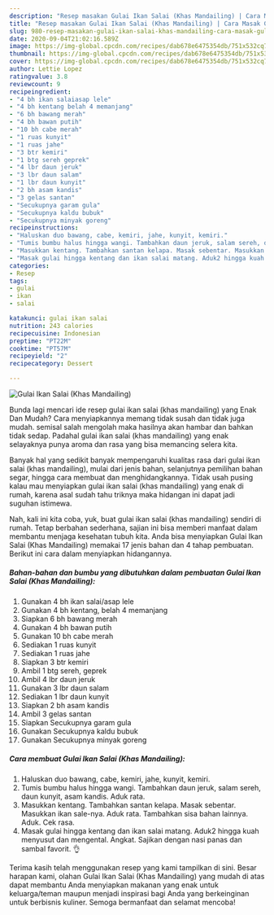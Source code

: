 ```yaml
---
description: "Resep masakan Gulai Ikan Salai (Khas Mandailing) | Cara Masak Gulai Ikan Salai (Khas Mandailing) Yang Enak Dan Lezat"
title: "Resep masakan Gulai Ikan Salai (Khas Mandailing) | Cara Masak Gulai Ikan Salai (Khas Mandailing) Yang Enak Dan Lezat"
slug: 980-resep-masakan-gulai-ikan-salai-khas-mandailing-cara-masak-gulai-ikan-salai-khas-mandailing-yang-enak-dan-lezat
date: 2020-09-04T21:02:16.589Z
image: https://img-global.cpcdn.com/recipes/dab678e6475354db/751x532cq70/gulai-ikan-salai-khas-mandailing-foto-resep-utama.jpg
thumbnail: https://img-global.cpcdn.com/recipes/dab678e6475354db/751x532cq70/gulai-ikan-salai-khas-mandailing-foto-resep-utama.jpg
cover: https://img-global.cpcdn.com/recipes/dab678e6475354db/751x532cq70/gulai-ikan-salai-khas-mandailing-foto-resep-utama.jpg
author: Lettie Lopez
ratingvalue: 3.8
reviewcount: 9
recipeingredient:
- "4 bh ikan salaiasap lele"
- "4 bh kentang belah 4 memanjang"
- "6 bh bawang merah"
- "4 bh bawan putih"
- "10 bh cabe merah"
- "1 ruas kunyit"
- "1 ruas jahe"
- "3 btr kemiri"
- "1 btg sereh geprek"
- "4 lbr daun jeruk"
- "3 lbr daun salam"
- "1 lbr daun kunyit"
- "2 bh asam kandis"
- "3 gelas santan"
- "Secukupnya garam gula"
- "Secukupnya kaldu bubuk"
- "Secukupnya minyak goreng"
recipeinstructions:
- "Haluskan duo bawang, cabe, kemiri, jahe, kunyit, kemiri."
- "Tumis bumbu halus hingga wangi. Tambahkan daun jeruk, salam sereh, daun kunyit, asam kandis. Aduk rata."
- "Masukkan kentang. Tambahkan santan kelapa. Masak sebentar. Masukkan ikan sale-nya. Aduk rata. Tambahkan sisa bahan lainnya. Aduk. Cek rasa."
- "Masak gulai hingga kentang dan ikan salai matang. Aduk2 hingga kuah menyusut dan mengental. Angkat. Sajikan dengan nasi panas dan sambal favorit. 👌"
categories:
- Resep
tags:
- gulai
- ikan
- salai

katakunci: gulai ikan salai 
nutrition: 243 calories
recipecuisine: Indonesian
preptime: "PT22M"
cooktime: "PT57M"
recipeyield: "2"
recipecategory: Dessert

---
```



![Gulai Ikan Salai (Khas Mandailing)](https://img-global.cpcdn.com/recipes/dab678e6475354db/751x532cq70/gulai-ikan-salai-khas-mandailing-foto-resep-utama.jpg)

Bunda lagi mencari ide resep gulai ikan salai (khas mandailing) yang Enak Dan Mudah? Cara menyiapkannya memang tidak susah dan tidak juga mudah. semisal salah mengolah maka hasilnya akan hambar dan bahkan tidak sedap. Padahal gulai ikan salai (khas mandailing) yang enak selayaknya punya aroma dan rasa yang bisa memancing selera kita.

Banyak hal yang sedikit banyak mempengaruhi kualitas rasa dari gulai ikan salai (khas mandailing), mulai dari jenis bahan, selanjutnya pemilihan bahan segar, hingga cara membuat dan menghidangkannya. Tidak usah pusing kalau mau menyiapkan gulai ikan salai (khas mandailing) yang enak di rumah, karena asal sudah tahu triknya maka hidangan ini dapat jadi suguhan istimewa.




Nah, kali ini kita coba, yuk, buat gulai ikan salai (khas mandailing) sendiri di rumah. Tetap berbahan sederhana, sajian ini bisa memberi manfaat dalam membantu menjaga kesehatan tubuh kita. Anda bisa menyiapkan Gulai Ikan Salai (Khas Mandailing) memakai 17 jenis bahan dan 4 tahap pembuatan. Berikut ini cara dalam menyiapkan hidangannya.

<!--inarticleads1-->

##### Bahan-bahan dan bumbu yang dibutuhkan dalam pembuatan Gulai Ikan Salai (Khas Mandailing):

1. Gunakan 4 bh ikan salai/asap lele
1. Gunakan 4 bh kentang, belah 4 memanjang
1. Siapkan 6 bh bawang merah
1. Gunakan 4 bh bawan putih
1. Gunakan 10 bh cabe merah
1. Sediakan 1 ruas kunyit
1. Sediakan 1 ruas jahe
1. Siapkan 3 btr kemiri
1. Ambil 1 btg sereh, geprek
1. Ambil 4 lbr daun jeruk
1. Gunakan 3 lbr daun salam
1. Sediakan 1 lbr daun kunyit
1. Siapkan 2 bh asam kandis
1. Ambil 3 gelas santan
1. Siapkan Secukupnya garam gula
1. Gunakan Secukupnya kaldu bubuk
1. Gunakan Secukupnya minyak goreng




<!--inarticleads2-->

##### Cara membuat Gulai Ikan Salai (Khas Mandailing):

1. Haluskan duo bawang, cabe, kemiri, jahe, kunyit, kemiri.
1. Tumis bumbu halus hingga wangi. Tambahkan daun jeruk, salam sereh, daun kunyit, asam kandis. Aduk rata.
1. Masukkan kentang. Tambahkan santan kelapa. Masak sebentar. Masukkan ikan sale-nya. Aduk rata. Tambahkan sisa bahan lainnya. Aduk. Cek rasa.
1. Masak gulai hingga kentang dan ikan salai matang. Aduk2 hingga kuah menyusut dan mengental. Angkat. Sajikan dengan nasi panas dan sambal favorit. 👌




Terima kasih telah menggunakan resep yang kami tampilkan di sini. Besar harapan kami, olahan Gulai Ikan Salai (Khas Mandailing) yang mudah di atas dapat membantu Anda menyiapkan makanan yang enak untuk keluarga/teman maupun menjadi inspirasi bagi Anda yang berkeinginan untuk berbisnis kuliner. Semoga bermanfaat dan selamat mencoba!
